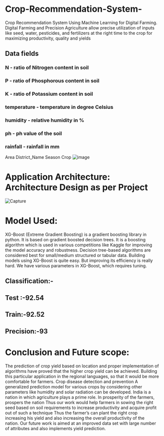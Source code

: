# Crop-Recommendation-System-
Crop Recommendation System Using Machine Learning for Digital Farming. Digital Farming and Precision Agriculture allow precise utilization of inputs like seed, water, pesticides, and fertilizers at the right time to the crop for maximizing productivity, quality and yields
## Data fields
### N - ratio of Nitrogen content in soil
### P - ratio of Phosphorous content in soil
### K - ratio of Potassium content in soil
### temperature - temperature in degree Celsius
### humidity - relative humidity in %
### ph - ph value of the soil
### rainfall - rainfall in mm
Area
District_Name
Season
Crop
![image](https://user-images.githubusercontent.com/88342222/154066325-5040ce5b-7f8d-4615-a668-d425bcbd611b.png)


# Application Architecture: Architecture Design as per Project
![Capture](https://user-images.githubusercontent.com/88342222/157287100-48ff3633-8477-49f0-a52d-29dbf2d508e8.PNG)
 # Model Used:

XG-Boost (Extreme Gradient Boosting) is a gradient boosting library in python. It is based on gradient boosted decision trees. It is a boosting algorithm which is used in various competitions like Kaggle for improving the model accuracy and robustness. Decision tree-based algorithms are considered best for small/medium structured or tabular data. Building models using XG-Boost is quite easy. But improving its efficiency is really hard. We have various parameters in XG-Boost, which requires tuning.
## Classification:-
## Test :-92.54
## Train:-92.52
## Precision:-93

# Conclusion and Future scope:
The prediction of crop yield based on location and proper implementation of algorithms have proved that the higher crop yield can be achieved. Building this particular application in the regional languages, so that it would be more comfortable for farmers. Crop disease detection and prevention A generalized prediction model for various crops by considering other parameters like humidity and solar radiation can be developed.
India is a nation in which agriculture plays a prime role. In prosperity of the farmers, prospers the nation Thus our work would help farmers in sowing the right seed based on soil requirements to increase productivity and acquire profit out of such a technique Thus the farmer’s can plant the right crop increasing his yield and also increasing the overall productivity of the nation. Our future work is aimed at an improved data set with large number of attributes and also implements yield prediction.
